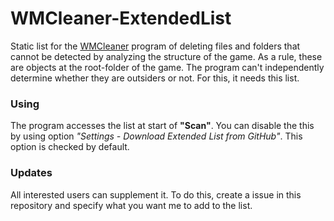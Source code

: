 # WMCleaner-ExtendedList
Static list for the [WMCleaner](https://koreanrandom.com/forum/topic/40734-) program of deleting files and folders that cannot be detected by analyzing the structure of the game. As a rule, these are objects at the root-folder of the game. The program can't  independently determine whether they are outsiders or not. For this, it needs this list.

### Using
The program accesses the list at start of **"Scan"**. You can disable the this by using option *"Settings - Download Extended List from GitHub"*. This option is checked by default.

### Updates
All interested users can supplement it. To do this, create a issue in this repository and specify what you want me to add to the list.